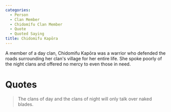 ```yaml
---
categories:
  - Person
  - Clan Member
  - Chidomífu Clan Member
  - Quote
  - Quoted Saying
title: Chidomifu Kapōra
---
```


A member of a day clan, Chidomifu Kapōra was a warrior who defended the roads surrounding her clan's village for her entire life. She spoke poorly of the night clans and offered no mercy to even those in need.

# Quotes

> The clans of day and the clans of night will only talk over naked blades.
